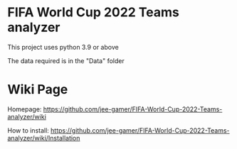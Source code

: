 # FIFA World Cup 2022 Teams analyzer

This project uses python 3.9 or above

The data required is in the "Data" folder

# Wiki Page

Homepage: https://github.com/jee-gamer/FIFA-World-Cup-2022-Teams-analyzer/wiki

How to install: https://github.com/jee-gamer/FIFA-World-Cup-2022-Teams-analyzer/wiki/Installation

